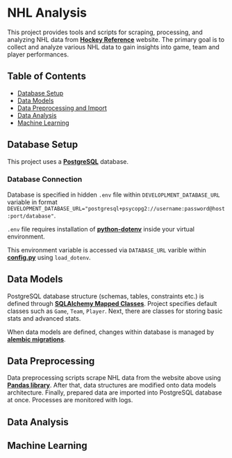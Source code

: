 # NHL Analysis

This project provides tools and scripts for scraping, processing, and analyzing NHL data from [**Hockey Reference**](https://www.hockey-reference.com) website. 
The primary goal is to collect and analyze various NHL data to gain insights into game, team and player performances.

## Table of Contents

- [Database Setup](#database-setup)
- [Data Models](#data-models)
- [Data Preprocessing and Import](#data-preprocessing-and-import)
- [Data Analysis](#data-analysis)
- [Machine Learning](#machine-learning)

## Database Setup
This project uses a [**PostgreSQL**](https://www.postgresql.org) database.   


### Database Connection
Database is specified in hidden `.env` file within `DEVELOPLMENT_DATABASE_URL` variable in format `DEVELOPMENT_DATABASE_URL="postgresql+psycopg2://username:password@host:port/database"`.    

`.env` file requires installation of [**python-dotenv**](https://pypi.org/project/python-dotenv/) inside your virtual environment.    

This environment variable is accessed via `DATABASE_URL` varible within [**config.py**](https://github.com/zwarott/nhl_analysis/blob/main/config.py) using `load_dotenv`.

## Data Models
PostgreSQL database structure (schemas, tables, constraints etc.) is defined through [**SQLAlchemy Mapped Classes**](https://docs.sqlalchemy.org/en/20/orm/mapping_styles.html). Project specifies default classes such as `Game`, `Team`, `Player`. Next, there are classes for storing basic stats and advanced stats.

When data models are defined, changes within database is managed by [**alembic migrations**](https://alembic.sqlalchemy.org/en/latest/).


## Data Preprocessing 
Data preprocessing scripts scrape NHL data from the website above using [**Pandas library**](https://pandas.pydata.org/docs/). After that, data structures are modified onto data models architecture. Finally, prepared data are imported into PostgreSQL database at once. Processes are monitored with logs.


## Data Analysis


## Machine Learning

